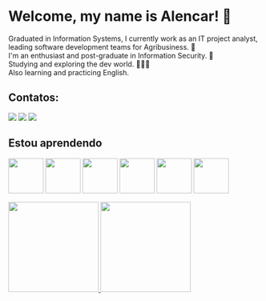 # Welcome, my name is Alencar! 👋  
Graduated in Information Systems, I currently work as an IT project analyst, leading software development teams for Agribusiness. 🚜  
I'm an enthusiast and post-graduate in Information Security. 🔐  
Studying and exploring the dev world. 👨🏽‍💻  
Also learning and practicing English. 

## Contatos:

<div>
<a href="https://instagram.com/alencarroberto_/" target="_blank"><img loading="lazy" src="https://img.shields.io/badge/-Instagram-%23E4405F?style=for-the-badge&logo=instagram&logoColor=white" target="_blank"></a>
<a href = "mailto:r.alencar.sousa@gmail.com"><img loading="lazy" src="https://img.shields.io/badge/Gmail-D14836?style=for-the-badge&logo=gmail&logoColor=white" target="_blank"></a>
<a href="https://www.linkedin.com/in/roberto-alencar-de-sousa/" target="_blank"><img loading="lazy" src="https://img.shields.io/badge/-LinkedIn-%230077B5?style=for-the-badge&logo=linkedin&logoColor=white" target="_blank"></a>   
</div>

## Estou aprendendo

<img src="https://cdn.jsdelivr.net/gh/devicons/devicon@latest/icons/git/git-plain-wordmark.svg" width="70" height="70"/> <img src="https://cdn.jsdelivr.net/gh/devicons/devicon@latest/icons/github/github-original.svg" width="70" height="70"/> <img src="https://cdn.jsdelivr.net/gh/devicons/devicon@latest/icons/javascript/javascript-original.svg" width="70" height="70"/> <img src="https://cdn.jsdelivr.net/gh/devicons/devicon@latest/icons/html5/html5-plain-wordmark.svg" width="70" height="70"/> <img src="https://cdn.jsdelivr.net/gh/devicons/devicon@latest/icons/css3/css3-plain-wordmark.svg" width="70" height="70"/> <img src="https://cdn.jsdelivr.net/gh/devicons/devicon@latest/icons/postgresql/postgresql-plain-wordmark.svg" width="70" height="70"/>

<div>
<a href="https://github.com/RobertodAlencar">
<img loading="lazy" height="180em" src="https://github-readme-stats.vercel.app/api/top-langs/?username=RobertodAlencar&layout=compact&langs_count=7&theme=dracula"/>
<img loading="lazy" height="180em" src="https://github-readme-stats.vercel.app/api?username=RobertodAlencar&show_icons=true&theme=dracula&include_all_commits=true&count_private=true"/>
</div>

          



          





